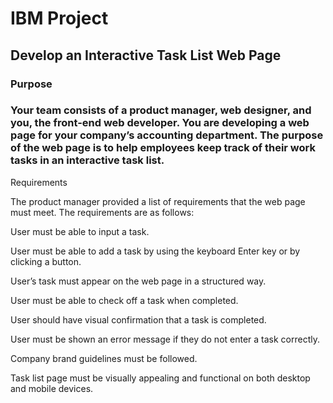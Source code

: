 # IBM Project

## Develop an Interactive Task List Web Page

### Purpose

### Your team consists of a product manager, web designer, and you, the front-end web developer. You are developing a web page for your company’s accounting department. The purpose of the web page is to help employees keep track of their work tasks in an interactive task list.

<p>Requirements

The product manager provided a list of requirements that the web page must meet. The requirements are as follows:

User must be able to input a task.

User must be able to add a task by using the keyboard Enter key or by clicking a button.

User’s task must appear on the web page in a structured way.

User must be able to check off a task when completed.

User should have visual confirmation that a task is completed.

User must be shown an error message if they do not enter a task correctly.

Company brand guidelines must be followed.

Task list page must be visually appealing and functional on both desktop and mobile devices.</p>
